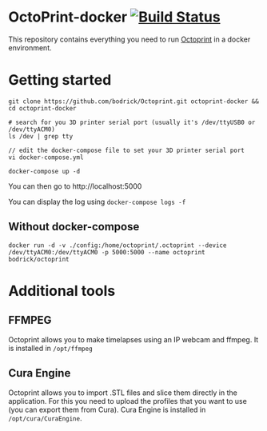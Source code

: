# OctoPrint-docker [![Build Status](https://travis-ci.org/OctoPrint/docker.svg?branch=master)](https://travis-ci.org/OctoPrint/docker)

This repository contains everything you need to run [Octoprint](https://github.com/foosel/OctoPrint) in a docker environment.

# Getting started

```
git clone https://github.com/bodrick/Octoprint.git octoprint-docker && cd octoprint-docker

# search for you 3D printer serial port (usually it's /dev/ttyUSB0 or /dev/ttyACM0)
ls /dev | grep tty

// edit the docker-compose file to set your 3D printer serial port
vi docker-compose.yml

docker-compose up -d
```

You can then go to http://localhost:5000

You can display the log using `docker-compose logs -f`

## Without docker-compose
```
docker run -d -v ./config:/home/octoprint/.octoprint --device /dev/ttyACM0:/dev/ttyACM0 -p 5000:5000 --name octoprint bodrick/octoprint
```

# Additional tools

## FFMPEG

Octoprint allows you to make timelapses using an IP webcam and ffmpeg. It is installed in `/opt/ffmpeg`

## Cura Engine

Octoprint allows you to import .STL files and slice them directly in the application. For this you need to upload the profiles that you want to use (you can export them from Cura). Cura Engine is installed in `/opt/cura/CuraEngine`.
